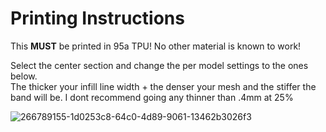 # Printing Instructions

This **MUST** be printed in 95a TPU! No other material is known to work!

Select the center section and change the per model settings to the ones below.  
The thicker your infill line width + the denser your mesh and the stiffer the band will be. I dont recommend going any thinner than .4mm at 25%

![266789155-1d0253c8-64c0-4d89-9061-13462b3026f3](https://github.com/CapraAudio/CapraStrapra-Hifiman/assets/122894651/0e76a2e4-3a11-4440-b0f9-6494a3a3aadf)

